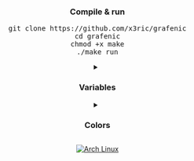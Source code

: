 <div align="center">

### Compile & run

<pre>
git clone https://github.com/x3ric/grafenic
cd grafenic
chmod +x make
./make run
</pre>

<details>
<summary><h3>Variables</h3></summary>

**window.width:** Initial width of the window (output)

**window.height:** Initial height of the window (output)

**window.screen_width:** Current width of the screen (output)

**window.screen_height:** Current height of the screen (output)

**window.title:** Window title (input/output)

**window.samples:** Aliasing (input/output)

**window.refresh_rate:** Refresh rate (input/output)

**window.floating:** Window is floating (false by !default)

**window.fullscreen:** Window is fullscreen (true by !default)

**window.vsync:** Vertical sync enabled (true by !default)

**window.hidecursor:** Cursor visibility (true by !default)

**window.transparent:** Transparency enabled (true by !default)

**window.decorated:** Window decoration (false by !default)

**window.hided:** Window visibility (true by !default)

**window.fpslimit:** FPS limit (60 by !default)

**window.fps:** Frames per second (output)

**window.deltatime:** Delta time (output)

**mouse:** Mouse position (x, y) (output)

**mouse.scroll:** Mouse scroll (x, y) (output)

**mouse.moving:** Mouse movement (output)

**window.debug.input:** Debug input (true by !default)

**window.debug.wireframe:** Debug wireframe (true by !default)

**window.debug.fps:** Debug FPS (true by !default)

</details>

<details>
<summary><h3>Colors</h3></summary>
<table>
<tr><td><img src="https://via.placeholder.com/50x30/C8C8C8"></td><td>LIGHTGRAY (Color){ 200, 200, 200}</td></tr>
<tr><td><img src="https://via.placeholder.com/50x30/828282"></td><td>GRAY (Color){ 130, 130, 130}</td></tr>
<tr><td><img src="https://via.placeholder.com/50x30/505050"></td><td>DARKGRAY (Color){ 80, 80, 80}</td></tr>
<tr><td><img src="https://via.placeholder.com/50x30/FDF900"></td><td>YELLOW (Color){ 253, 249, 0}</td></tr>
<tr><td><img src="https://via.placeholder.com/50x30/FFCB00"></td><td>GOLD (Color){ 255, 203, 0}</td></tr>
<tr><td><img src="https://via.placeholder.com/50x30/FFA100"></td><td>ORANGE (Color){ 255, 161, 0}</td></tr>
<tr><td><img src="https://via.placeholder.com/50x30/FF6DC2"></td><td>PINK (Color){ 255, 109, 194}</td></tr>
<tr><td><img src="https://via.placeholder.com/50x30/E62937"></td><td>RED (Color){ 230, 41, 55}</td></tr>
<tr><td><img src="https://via.placeholder.com/50x30/BE2137"></td><td>MAROON (Color){ 190, 33, 55}</td></tr>
<tr><td><img src="https://via.placeholder.com/50x30/00E430"></td><td>GREEN (Color){ 0, 228, 48}</td></tr>
<tr><td><img src="https://via.placeholder.com/50x30/009E2F"></td><td>LIME (Color){ 0, 158, 47}</td></tr>
<tr><td><img src="https://via.placeholder.com/50x30/00752C"></td><td>DARKGREEN (Color){ 0, 117, 44}</td></tr>
<tr><td><img src="https://via.placeholder.com/50x30/66BFFF"></td><td>SKYBLUE (Color){ 102, 191, 255}</td></tr>
<tr><td><img src="https://via.placeholder.com/50x30/0079F1"></td><td>BLUE (Color){ 0, 121, 241}</td></tr>
<tr><td><img src="https://via.placeholder.com/50x30/0052AC"></td><td>DARKBLUE (Color){ 0, 82, 172}</td></tr>
<tr><td><img src="https://via.placeholder.com/50x30/C87AFF"></td><td>PURPLE (Color){ 200, 122, 255}</td></tr>
<tr><td><img src="https://via.placeholder.com/50x30/873CBE"></td><td>VIOLET (Color){ 135, 60, 190}</td></tr>
<tr><td><img src="https://via.placeholder.com/50x30/701F7E"></td><td>DARKPURPLE (Color){ 112, 31, 126}</td></tr>
<tr><td><img src="https://via.placeholder.com/50x30/D3B083"></td><td>BEIGE (Color){ 211, 176, 131}</td></tr>
<tr><td><img src="https://via.placeholder.com/50x30/7F6A4F"></td><td>BROWN (Color){ 127, 106, 79}</td></tr>
<tr><td><img src="https://via.placeholder.com/50x30/4C3F2F"></td><td>DARKBROWN (Color){ 76, 63, 47}</td></tr>
<tr><td><img src="https://via.placeholder.com/50x30/FFFFFF"></td><td>WHITE (Color){ 255, 255, 255}</td></tr>
<tr><td><img src="https://via.placeholder.com/50x30/000000"></td><td>BLACK (Color){ 0, 0, 0}</td></tr>
<tr><td><img src="https://via.placeholder.com/50x30/FF00FF"></td><td>MAGENTA (Color){ 255, 0, 255}</td></tr>
<tr><td></td><td>BLANK (Color){ 0, 0, 0, 0}</td></tr>
</table>
</details>

</p><a href="https://archlinux.org"><img alt="Arch Linux" src="https://img.shields.io/badge/Arch_Linux-1793D1?style=for-the-badge&logo=arch-linux&logoColor=D9E0EE&color=000000&labelColor=97A4E2"/></a><br>
